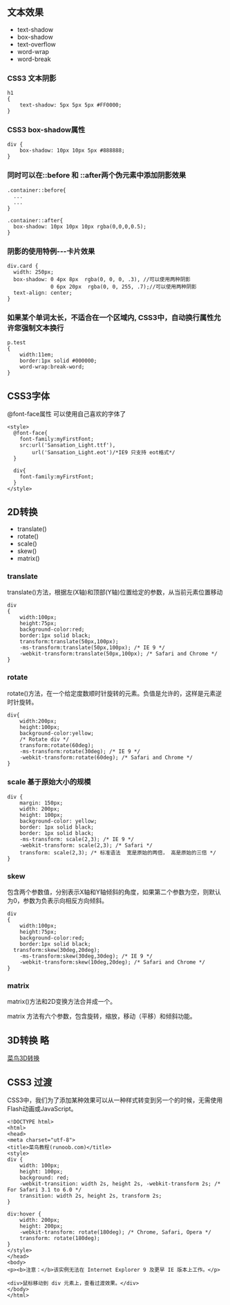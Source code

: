 ## 文本效果

- text-shadow
- box-shadow
- text-overflow
- word-wrap
- word-break

### CSS3 文本阴影
```
h1
{
    text-shadow: 5px 5px 5px #FF0000;
}
```

### CSS3 box-shadow属性

```
div {
    box-shadow: 10px 10px 5px #888888;
}
```

### 同时可以在::before 和 ::after两个伪元素中添加阴影效果
```
.container::before{
  ...
  ...
}

.container::after{
  box-shadow: 10px 10px 10px rgba(0,0,0,0.5);
}
```
### 阴影的使用特例---卡片效果

```
div.card {
  width: 250px;
  box-shadow: 0 4px 8px  rgba(0, 0, 0, .3), //可以使用两种阴影
              0 6px 20px  rgba(0, 0, 255, .7);//可以使用两种阴影
  text-align: center;
}
```
### 如果某个单词太长，不适合在一个区域内, CSS3中，自动换行属性允许您强制文本换行

```
p.test
{
	width:11em;
	border:1px solid #000000;
	word-wrap:break-word;
}
```

## CSS3字体

@font-face属性  可以使用自己喜欢的字体了

```
<style>
  @font-face{
    font-family:myFirstFont;
    src:url('Sansation_Light.ttf'),
        url('Sansation_Light.eot')/*IE9 只支持 eot格式*/
  }

  div{
    font-family:myFirstFont;
  }
</style>
```

## 2D转换


- translate()
- rotate()
- scale()
- skew()
- matrix()

### translate

translate()方法，根据左(X轴)和顶部(Y轴)位置给定的参数，从当前元素位置移动
```
div
{
	width:100px;
	height:75px;
	background-color:red;
	border:1px solid black;
    transform:translate(50px,100px);
	-ms-transform:translate(50px,100px); /* IE 9 */
	-webkit-transform:translate(50px,100px); /* Safari and Chrome */
}
```
### rotate
rotate()方法，在一个给定度数顺时针旋转的元素。负值是允许的，这样是元素逆时针旋转。

```
div{
	width:200px;
	height:100px;
	background-color:yellow;
	/* Rotate div */
	transform:rotate(60deg);
	-ms-transform:rotate(30deg); /* IE 9 */
	-webkit-transform:rotate(60deg); /* Safari and Chrome */
}
```
### scale 基于原始大小的规模
```
div {
    margin: 150px;
    width: 200px;
    height: 100px;
    background-color: yellow;
    border: 1px solid black;
    border: 1px solid black;
    -ms-transform: scale(2,3); /* IE 9 */
    -webkit-transform: scale(2,3); /* Safari */
    transform: scale(2,3); /* 标准语法  宽是原始的两倍， 高是原始的三倍 */
}
```
### skew   
包含两个参数值，分别表示X轴和Y轴倾斜的角度，如果第二个参数为空，则默认为0，参数为负表示向相反方向倾斜。

```
div
{
	width:100px;
	height:75px;
	background-color:red;
	border:1px solid black;
  transform:skew(30deg,20deg);
	-ms-transform:skew(30deg,30deg); /* IE 9 */
	-webkit-transform:skew(10deg,20deg); /* Safari and Chrome */
}
```
### matrix
matrix()方法和2D变换方法合并成一个。

matrix 方法有六个参数，包含旋转，缩放，移动（平移）和倾斜功能。

## 3D转换 略
<a href='http://www.runoob.com/css3/css3-3dtransforms.html'>菜鸟3D转换</a>

## CSS3 过渡
CSS3中，我们为了添加某种效果可以从一种样式转变到另一个的时候，无需使用Flash动画或JavaScript。
```
<!DOCTYPE html>
<html>
<head>
<meta charset="utf-8">
<title>菜鸟教程(runoob.com)</title>
<style>
div {
    width: 100px;
    height: 100px;
    background: red;
    -webkit-transition: width 2s, height 2s, -webkit-transform 2s; /* For Safari 3.1 to 6.0 */
    transition: width 2s, height 2s, transform 2s;
}

div:hover {
    width: 200px;
    height: 200px;
    -webkit-transform: rotate(180deg); /* Chrome, Safari, Opera */
    transform: rotate(180deg);
}
</style>
</head>
<body>
<p><b>注意：</b>该实例无法在 Internet Explorer 9 及更早 IE 版本上工作。</p>

<div>鼠标移动到 div 元素上，查看过渡效果。</div>
</body>
</html>
```
